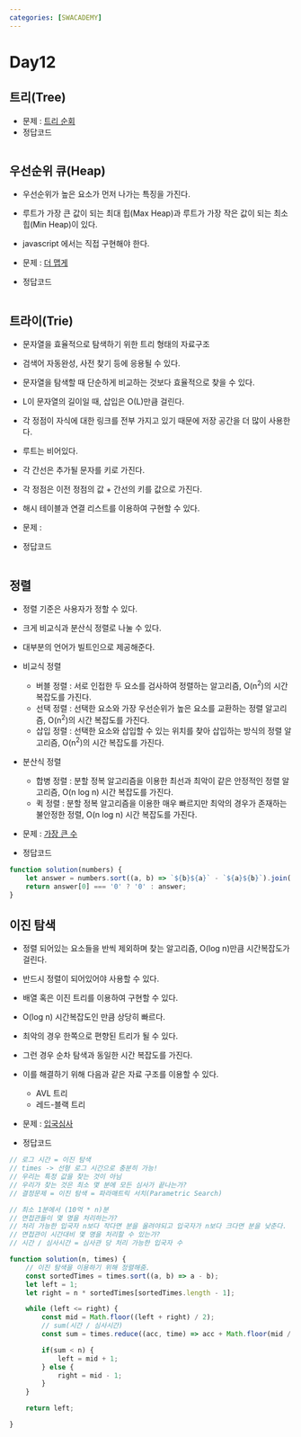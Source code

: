 ```yaml
---
categories: [SWACADEMY]
---
```


# Day12

## 트리(Tree)

- 문제 : [트리 순회](https://www.acmicpc.net/problem/1991)
- 정답코드
```javascript

```

## 우선순위 큐(Heap)

- 우선순위가 높은 요소가 먼저 나가는 특징을 가진다.
- 루트가 가장 큰 값이 되는 최대 힙(Max Heap)과 루트가 가장 작은 값이 되는 최소 힙(Min Heap)이 있다.
- javascript 에서는 직접 구현해야 한다.

- 문제 : [더 맵게](https://school.programmers.co.kr/learn/courses/30/lessons/42626)
- 정답코드
```javascript

```

## 트라이(Trie)

- 문자열을 효율적으로 탐색하기 위한 트리 형태의 자료구조
- 검색어 자동완성, 사전 찾기 등에 응용될 수 있다.
- 문자열을 탐색할 때 단순하게 비교하는 것보다 효율적으로 찾을 수 있다.
- L이 문자열의 길이일 때, 삽입은 O(L)만큼 걸린다.
- 각 정점이 자식에 대한 링크를 전부 가지고 있기 때문에 저장 공간을 더 많이 사용한다.
- 루트는 비어있다.
- 각 간선은 추가될 문자를 키로 가진다.
- 각 정점은 이전 정점의 값 + 간선의 키를 값으로 가진다.
- 해시 테이블과 연결 리스트를 이용하여 구현할 수 있다.

- 문제 :
- 정답코드
```javascript

```

## 정렬

- 정렬 기준은 사용자가 정할 수 있다.
- 크게 비교식과 분산식 정렬로 나눌 수 있다.
- 대부분의 언어가 빌트인으로 제공해준다.
- 비교식 정렬
  - 버블 정렬 : 서로 인접한 두 요소를 검사하여 정렬하는 알고리즘, O(n<sup>2</sup>)의 시간 복잡도를 가진다.
  - 선택 정렬 : 선택한 요소와 가장 우선순위가 높은 요소를 교환하는 정렬 알고리즘, O(n<sup>2</sup>)의 시간 복잡도를 가진다.
  - 삽입 정렬 : 선택한 요소와 삽입할 수 있는 위치를 찾아 삽입하는 방식의 정렬 알고리즘, O(n<sup>2</sup>)의 시간 복잡도를 가진다.
- 분산식 정렬
  - 합병 정렬 : 분할 정복 알고리즘을 이용한 최선과 최악이 같은 안정적인 정렬 알고리즘, O(n log n) 시간 복잡도를 가진다.
  - 퀵 정렬 : 분할 정복 알고리즘을 이용한 매우 빠르지만 최악의 경우가 존재하는 불안정한 정렬, O(n log n) 시간 복잡도를 가진다.
  
- 문제 : [가장 큰 수](https://school.programmers.co.kr/learn/courses/30/lessons/42746)
- 정답코드
```javascript
function solution(numbers) {
    let answer = numbers.sort((a, b) => `${b}${a}` - `${a}${b}`).join('');
    return answer[0] === '0' ? '0' : answer;
}
```

## 이진 탐색

- 정렬 되어있는 요소들을 반씩 제외하며 찾는 알고리즘, O(log n)만큼 시간복잡도가 걸린다.
- 반드시 정렬이 되어있어야 사용할 수 있다.
- 배열 혹은 이진 트리를 이용하여 구현할 수 있다.
- O(log n) 시간복잡도인 만큼 상당히 빠르다.
- 최악의 경우 한쪽으로 편향된 트리가 될 수 있다.
- 그런 경우 순차 탐색과 동일한 시간 복잡도를 가진다.
- 이를 해결하기 위해 다음과 같은 자료 구조를 이용할 수 있다.
  - AVL 트리
  - 레드-블랙 트리
  
- 문제 : [입국심사](https://school.programmers.co.kr/learn/courses/30/lessons/43238)
- 정답코드
```javascript
// 로그 시간 = 이진 탐색
// times -> 선형 로그 시간으로 충분히 가능!
// 우리는 특정 값을 찾는 것이 아님
// 우리가 찾는 것은 최소 몇 분에 모든 심사가 끝나는가?
// 결정문제 = 이진 탐색 = 파라매트릭 서치(Parametric Search)

// 최소 1분에서 (10억 * n)분
// 면접관들이 몇 명을 처리하는가?
// 처리 가능한 입국자 n보다 작다면 분을 올려야되고 입국자가 n보다 크다면 분을 낮춘다.
// 면접관이 시간대비 몇 명을 처리할 수 있는가?
// 시간 / 심사시간 = 심사관 당 처리 가능한 입국자 수

function solution(n, times) {
    // 이진 탐색을 이용하기 위해 정렬해줌.
    const sortedTimes = times.sort((a, b) => a - b);
    let left = 1;
    let right = n * sortedTimes[sortedTimes.length - 1];

    while (left <= right) {
        const mid = Math.floor((left + right) / 2);
        // sum(시간 / 심사시간)
        const sum = times.reduce((acc, time) => acc + Math.floor(mid / time), 0);

        if(sum < n) {
            left = mid + 1;
        } else {
            right = mid - 1;
        }
    }

    return left;

}
```